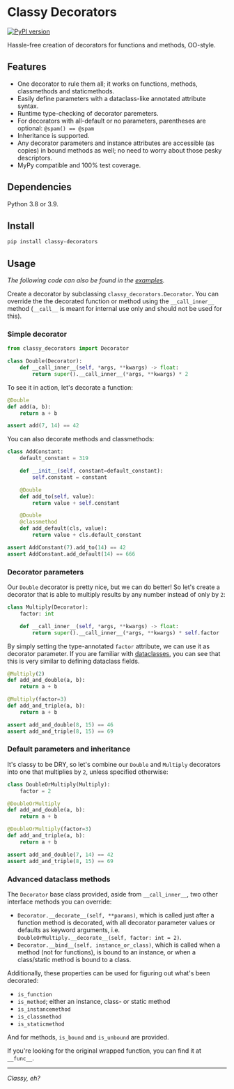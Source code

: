 # Classy Decorators

[![PyPI version](https://badge.fury.io/py/classy-decorators.svg)](https://badge.fury.io/py/classy-decorators)

Hassle-free creation of decorators for functions and methods, OO-style.

## Features

 - One decorator to rule them all; it works on functions, methods, 
 classmethods and staticmethods.
 - Easily define parameters with a dataclass-like annotated attribute syntax.
 - Runtime type-checking of decorator paremeters.
 - For decorators with all-default or no parameters, parentheses are optional: 
 `@spam() == @spam`
 - Inheritance is supported.
 - Any decorator parameters and instance attributes are accessible (as copies) 
 in bound methods as well; no need to worry about those pesky descriptors.
 - MyPy compatible and 100% test coverage.



## Dependencies

Python 3.8 or 3.9.


## Install

```bash
pip install classy-decorators
```


## Usage 

*The following code can also be found in the 
[examples](https://github.com/jorenham/classy-decorators/tree/master/examples).*

Create a decorator by subclassing `classy_decorators.Decorator`. 
You can override the the decorated function or method using the 
`__call_inner__` method (`__call__` is meant for internal use only and should 
not be used for this).

### Simple decorator

```python
from classy_decorators import Decorator

class Double(Decorator):
    def __call_inner__(self, *args, **kwargs) -> float:
        return super().__call_inner__(*args, **kwargs) * 2
```

To see it in action, let's decorate a function:

```python
@Double
def add(a, b):
    return a + b

assert add(7, 14) == 42
```

You can also decorate methods and classmethods:

```python
class AddConstant:
    default_constant = 319

    def __init__(self, constant=default_constant):
        self.constant = constant

    @Double
    def add_to(self, value):
        return value + self.constant

    @Double
    @classmethod
    def add_default(cls, value):
        return value + cls.default_constant

assert AddConstant(7).add_to(14) == 42
assert AddConstant.add_default(14) == 666
```

### Decorator parameters

Our `Double` decorator is pretty nice, but we can do better! So let's create a
decorator that is able to multiply results by any number instead of only by `2`:

```python
class Multiply(Decorator):
    factor: int

    def __call_inner__(self, *args, **kwargs) -> float:
        return super().__call_inner__(*args, **kwargs) * self.factor
```

By simply setting the type-annotated `factor` attribute, we can use it as 
decorator parameter. If you are familiar with 
[dataclasses](https://docs.python.org/3/library/dataclasses.html), you can see
that this is very similar to defining dataclass fields.


```python
@Multiply(2)
def add_and_double(a, b):
    return a + b

@Multiply(factor=3)
def add_and_triple(a, b):
    return a + b

assert add_and_double(8, 15) == 46
assert add_and_triple(8, 15) == 69
```


### Default parameters and inheritance

It's classy to be DRY, so let's combine our `Double` and `Multiply` decorators 
into one that multiplies by `2`, unless specified otherwise:

```python
class DoubleOrMultiply(Multiply):
    factor = 2

@DoubleOrMultiply
def add_and_double(a, b):
    return a + b

@DoubleOrMultiply(factor=3)
def add_and_triple(a, b):
    return a + b

assert add_and_double(7, 14) == 42
assert add_and_triple(8, 15) == 69
```


### Advanced dataclass methods 

The `Decorator` base class provided, aside from `__call_inner__`, two other
interface methods you can override:

- `Decorator.__decorate__(self, **params)`, which is called just after a 
function method is decorated, with all decorator parameter values or defaults as
keyword arguments, i.e. `DoubleOrMultiply.__decorate__(self, factor: int = 2)`.
- `Decorator.__bind__(self, instance_or_class)`, which is called when a method 
(not for functions), is bound to an instance, or when a class/static method is 
bound to a class.

Additionally, these properties can be used for figuring out what's been 
decorated:

- `is_function`
- `is_method`; either an instance, class- or static method
- `is_instancemethod` 
- `is_classmethod`
- `is_staticmethod`

And for methods, `is_bound` and `is_unbound` are provided.

If you're looking for the original wrapped function, you can find it at 
`__func__`.

---

*Classy, eh?*
